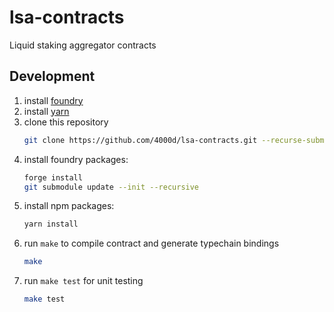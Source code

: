 # lsa-contracts

Liquid staking aggregator contracts

## Development

1. install [foundry](https://book.getfoundry.sh/getting-started/installation)
2. install [yarn](https://classic.yarnpkg.com/lang/en/docs/install/#mac-stable)
3. clone this repository
   ```bash
   git clone https://github.com/4000d/lsa-contracts.git --recurse-submodules --remote-submodules
   ```
4. install foundry packages:
   ```bash
   forge install
   git submodule update --init --recursive
   ```
5. install npm packages:
   ```bash
   yarn install
   ```
6. run `make` to compile contract and generate typechain bindings
   ```bash
   make
   ```
7. run `make test` for unit testing
   ```bash
   make test
   ```
